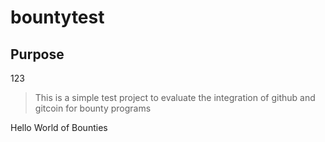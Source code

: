 # bountytest

## Purpose
123

> This is a simple test project to evaluate the integration of github and gitcoin for bounty programs

Hello World of Bounties 
